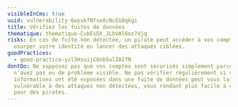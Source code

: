 ```yaml
---
visibleInCms: true
uuid: vulnerability-6wyukfNYxx8cNcEG8qkgi
title: Vérifiez les fuites de données
thematique: thematique-CvbEsDX_JLbVAl6oz7djq
risks: En cas de fuite non détectée, un pirate peut accéder à vos comptes,
  usurper votre identité ou lancer des attaques ciblées.
goodPractices:
  - good-practice-yzl3HsuijCQnb5ulZAIfN
dontDo: Ne supposez pas que vos comptes sont sécurisés simplement parce que vous
  n’avez pas eu de problème visible. Ne pas vérifier régulièrement si vos
  informations ont été exposées dans une fuite de données peut vous laisser
  vulnérable à des attaques non détectées, vous rendant plus facile à cibler
  pour des pirates.
---
```

